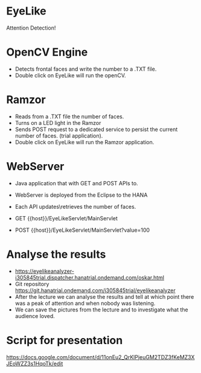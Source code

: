 # EyeLike
Attention Detection!

# OpenCV Engine
* Detects frontal faces and write the number to a .TXT file.
* Double click on EyeLike will run the openCV.

# Ramzor
* Reads from a .TXT file the number of faces.
* Turns on a LED light in the Ramzor
* Sends POST request to a dedicated service to persist  the current number of faces. (trial application).
* Double click on EyeLike will run the Ramzor application.

# WebServer
* Java application that with GET and POST APIs to.
* WebServer is deployed from the Eclipse to the HANA

* Each API updates\retrieves the number of faces.
* GET {{host}}/EyeLikeServlet/MainServlet
* POST {{host}}/EyeLikeServlet/MainServlet?value=100

# Analyse the results
* https://eyelikeanalyzer-i305845trial.dispatcher.hanatrial.ondemand.com/oskar.html
* Git repository https://git.hanatrial.ondemand.com/i305845trial/eyelikeanalyzer
* After the lecture we can analyse the results and tell at which point there was a peak of attention 
and when nobody was listening.
* We can save the pictures from the lecture and to investigate what the audience loved.

# Script for presentation
https://docs.google.com/document/d/11onEu2_QrKlPjeuGM2TDZ3fKeMZ3XJEoWZZ3s1HqoTk/edit